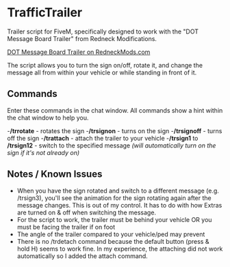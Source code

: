 # TrafficTrailer
Trailer script for FiveM, specifically designed to work with the "DOT Message Board Trailer" from Redneck Modifications.

[DOT Message Board Trailer on RedneckMods.com](https://www.redneckmods.com/package/5045763)

The script allows you to turn the sign on/off, rotate it, and change the message all from within your vehicle or while standing in front of it.

## Commands
Enter these commands in the chat window.  All commands show a hint within the chat window to help you.

-**/trrotate** - rotates the sign
-**/trsignon** - turns on the sign
-**/trsignoff** - turns off the sign
-**/trattach** - attach the trailer to your vehicle
-**/trsign1** to **/trsign12** - switch to the specified message *(will automatically turn on the sign if it's not already on)*

## Notes / Known Issues
- When you have the sign rotated and switch to a different message (e.g. /trsign3), you'll see the animation for the sign rotating again after the message changes.  This is out of my control.  It has to do with how Extras are turned on & off when switching the message.
- For the script to work, the trailer must be behind your vehicle OR you must be facing the trailer if on foot
- The angle of the trailer compared to your vehicle/ped may prevent
- There is no /trdetach command because the default button (press & hold H) seems to work fine.  In my experience, the attaching did not work automatically so I added the attach command.
